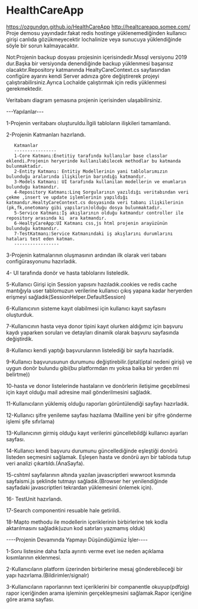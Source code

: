 # HealthCareApp
https://ozgundgn.github.io/HealthCareApp
http://healtcareapp.somee.com/ Proje demosu yayındadır.fakat redis hostinge yüklenemediğinden kullanıcı girişi canlıda gözükmeyecektir lochalinize veya sunucuya yüklendiğinde söyle bir sorun kalmayacaktır.

Not:Projenin backup dosyası projesinin içerisindedir.Mssql versiyonu 2019 dur.Başka bir versiyonda denendiğinde backup yüklenmesi başarısız olacaktır.Repository katmanında
HealtyCareContext.cs sayfasından configüre ayarını kendi Server adınıza göre değiştirerek projeyi çalıştırabilirsiniz.Ayrıca Lochalde çalıştırmak için redis yüklenmesi gerekmektedir.

Veritabanı diagram şemasına projenin içerisinden ulaşabilirsiniz.

---Yapılanlar---

1-Projenin veritabanı oluşturuldu.İlgili tabloların ilişkileri tamamlandı. 

2-Projenin Katmanları hazırlandı.

       
       Katmanlar
       ----------------
       1-Core Katmanı:Enetitiy tarafında kullanılar base classlar eklendi.Projenin heryerinde kullanılabilecek methodlar bu katmanda bulunmaktadır.
       2-Entity Katmanı: Entitiy Modellerinin yani tablolarımızın bulunduğu aralarında ilişkilerin barındığı katmandır.
       3-Models Katmanı: UI tarafında kullanılan modellerin ve enumların bulunduğu katmandır.
       4-Repository Katmanı:Linq Sorgularının yazıldığı veritabından veri çekme ,insert ve update işlemlerinin yapıldığı katmandır.HealtyCareContext.cs dosyasında veri tabanı ilişkilerinin (pk,fk,onetomany gibi yapıların)olduğu dosya bulunmaktadır.
       5-Service Katmanı:İş akışlarının olduğu katmandır controller ile repository arasında ki  ara katmandır.
       6-HealtyCareApp:UI Katmanı css,js html projenin arayüzünün bulunduğu katmandır.
       7-TestKatmanı:Service Katmanındaki iş akışlarını durumlarını hataları test eden katman.
       -----------------
       
 3-Projenin katmalarının oluşmasının ardından ilk olarak veri tabanı configürasyonunu hazırladık.
 
 4- UI tarafında donör ve hasta tablolarını listeledik.
 
 5-Kullanıcı Girişi için Session yapısını hazıladık.cookies ve redis cache mantığıyla user tablomuzun verilerine kullanıcı çıkış yapana kadar heryerden erişmeyi sağladık(SessionHelper.DefaultSession)
 
 6-Kullanıcının sisteme kayıt olabilmesi için kullanıcı kayıt sayfasını oluşturduk.
 
 7-Kullanıcının hasta veya donor tipini kayıt olurken aldığımız için başvuru kaydı yaparken soruları ve detayları dinamik olarak başvuru sayfasında değiştirdik.
 
 8-Kullanıcı kendi yaptığı başvurularının listelediği bir sayfa hazırladık.
 
 9-Kullanıcı başvurusunun durumunu değiştirebilir.(iptal(iptal nedeni girişi) ve uygun donör bulundu gibi(bu platformdan mı yoksa baika bir yerden mi belirtme))
 
 10-hasta ve donor listelerinde  hastaların ve donörlerin iletişime geçebilmesi için kayıt olduğu mail adresine mail gönderilmesini sağladık.
 
 11-Kullanıcıların yüklemiş olduğu raporları görüntülendiği sayfayı hazırladık.
 
 12-Kullanıcı şifre yenileme sayfası hazılama (Mailline yeni bir şifre gönderme işlemi şife sıfırlama)
 
 13-Kullanıcının girmiş olduğu kayıt verilerini güncellebildği kullanıcı ayarları sayfası.
 
 14-Kullanıcı kendi başvuru durumunu  güncellediğinde eşleştiği donörü listeden seçmesini sağlamak. Eşleşen hasta ve donörü ayrı bir tabloda tutup veri analizi çıkartıldı.(AnaSayfa).
 
 15-cshtml sayfalarının altında yazılan javascriptleri wwwroot kısmında sayfaismi.js şeklinde tutmayı sağladık.(Browser  her yenilendiğinde sayfadaki javascriptleri tekrardan yüklemesini önlemek için).
 
 16- TestUnit hazırlandı.
 
 17-Search componentini resuable hale getirildi.

18-Mapto methodu ile modellerin içeriklerinin birbirlerine tek kodla aktarılmasını sağladık(uzun kod satırları yazmamış olduk)


----Projenin Devamında Yapmayı Düşündüğümüz İşler----
 
 1-Soru listesine daha fazla ayrıntı verme evet ise neden açıklama kısımlarının eklenmesi.
 
 2-Kullanıcıların platform üzerinden birbirlerine mesaj gönderebileceği bir yapı hazırlama.(Bildirimler/signalr)
 
 3-Kullanıcıların raporlarının text içeriklerini bir companentle okuyup(pdfpig) rapor içeriğinden arama işleminin gerçekleşmesini sağlamak.Rapor içeriğine göre arama sayfası.
